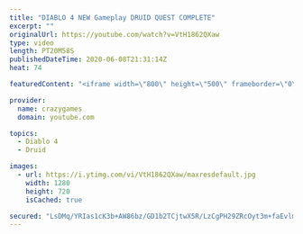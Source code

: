 ```yaml
---
title: "DIABLO 4 NEW Gameplay DRUID QUEST COMPLETE"
excerpt: ""
originalUrl: https://youtube.com/watch?v=VtH1862QXaw
type: video
length: PT20M58S
publishedDateTime: 2020-06-08T21:31:14Z
heat: 74

featuredContent: "<iframe width=\"800\" height=\"500\" frameborder=\"0\" src=\"https://www.youtube.com/embed/VtH1862QXaw\" allow=\"accelerometer; autoplay; encrypted-media; gyroscope; picture-in-picture\" allowfullscreen></iframe>"

provider:
  name: crazygames
  domain: youtube.com

topics:
  - Diablo 4
  - Druid

images:
  - url: https://i.ytimg.com/vi/VtH1862QXaw/maxresdefault.jpg
    width: 1280
    height: 720
    isCached: true

secured: "LsDMq/YRIas1cK3b+AW86bz/GD1b2TCjtwX5R/LzCgPH29ZRcOyt3m+faEvlmqEdhM0QXI6GjJRhHkKM6zQxmyJTEy6wMUuATAkSeZXj+2nTrXfI32+9ctB72JPlkB9tW7MA4IG4TzIzugQtR3hv2Sd8H8VsNXy/9jijMbhJi0CyZTQacDpMHWmpEfCMUqPg+g/48sk0fdgSpJKrgGsAfQW6TZ/mpab/cKzEjVyXevUrp8yD/3bq8tPCgSIOWnDg0PBvMm+S0RySe9V1CKQo/BRuzArNd0hzACYDzXnqTuCdzik/dK1b4MDxUiROWIOXaTYe4rIICEmw65iA5G6Q8kMv62X/gO80bSIiYPHeI2I9oy3gf6yiR5iP3GkXl5XS/LhLn2E1bS8ylU73rpUmmm4h1xQ9apsM41sp+2b+Ubw=;w6Yl9GJWH5H15WjiOTIM3A=="
---
```


